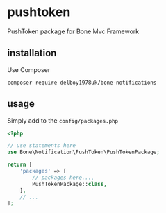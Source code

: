 # pushtoken
PushToken package for Bone Mvc Framework
## installation
Use Composer
```
composer require delboy1978uk/bone-notifications
```
## usage
Simply add to the `config/packages.php`
```php
<?php

// use statements here
use Bone\Notification\PushToken\PushTokenPackage;

return [
    'packages' => [
        // packages here...,
        PushTokenPackage::class,
    ],
    // ...
];
```